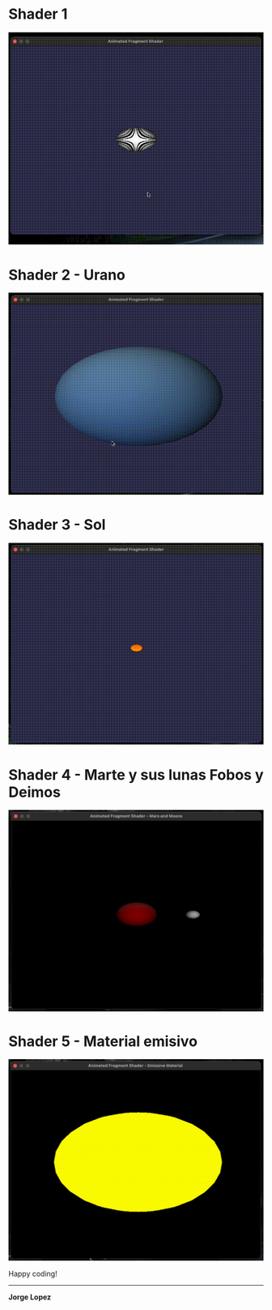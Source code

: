 # Shader 1

![Image](images/planeta1.gif)

# Shader 2 - Urano

![Image](images/Planeta2.gif)

# Shader 3 - Sol

![Image](images/Sol.gif)

# Shader 4 - Marte y sus lunas Fobos y Deimos 

![Image](images/marte.gif)

# Shader 5 - Material emisivo

![Image](images/Emisiva.gif)

Happy coding!

---
**Jorge Lopez**